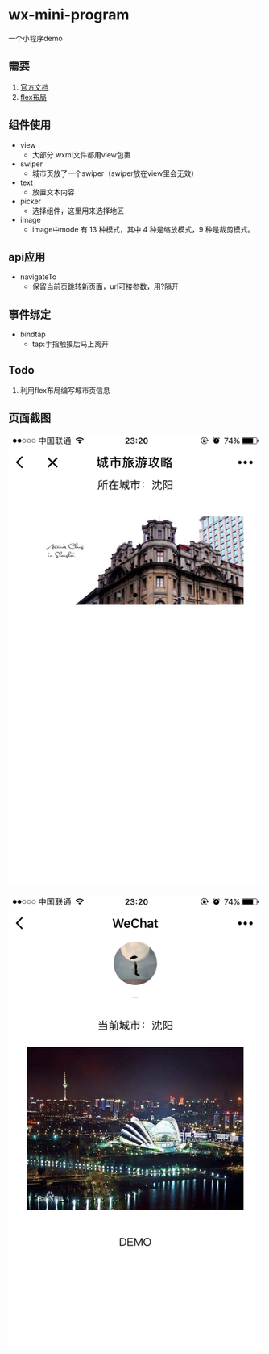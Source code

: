# wx-mini-program
一个小程序demo

## 需要

1. [官方文档](https://mp.weixin.qq.com/debug/wxadoc/dev/)
2. [flex布局](http://www.ruanyifeng.com/blog/2015/07/flex-grammar.html)

## 组件使用

- view
  - 大部分.wxml文件都用view包裹
- swiper
  - 城市页放了一个swiper（swiper放在view里会无效）
- text
  - 放置文本内容
- picker
  - 选择组件，这里用来选择地区
- image
  - image中mode 有 13 种模式，其中 4 种是缩放模式，9 种是裁剪模式。

## api应用

- navigateTo
  - 保留当前页跳转新页面，url可接参数，用?隔开

## 事件绑定

- bindtap
  - tap:手指触摸后马上离开 

## Todo

1. 利用flex布局编写城市页信息

## 页面截图

![picture](https://github.com/gatinul/wx-mini-program/raw/master/Screenshots/screen.png)

![picture](https://github.com/gatinul/wx-mini-program/raw/master/Screenshots/screen1.png)

